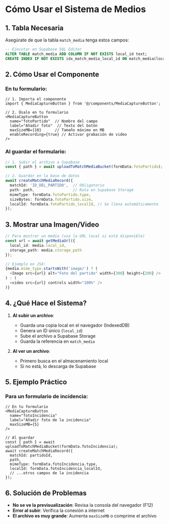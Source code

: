 # Cómo Usar el Sistema de Medios

## 1. Tabla Necesaria

Asegúrate de que la tabla `match_media` tenga estos campos:

```sql
-- Ejecutar en Supabase SQL Editor
ALTER TABLE match_media ADD COLUMN IF NOT EXISTS local_id text;
CREATE INDEX IF NOT EXISTS idx_match_media_local_id ON match_media(local_id);
```

## 2. Cómo Usar el Componente

### En tu formulario:

```tsx
// 1. Importa el componente
import { MediaCaptureButton } from '@/components/MediaCaptureButton';

// 2. Úsalo en tu formulario
<MediaCaptureButton
  name="fotoPartido"  // Nombre del campo
  label="Añadir foto"  // Texto del botón
  maxSizeMB={10}      // Tamaño máximo en MB
  enableRecording={true} // Activar grabación de video
/>
```

### Al guardar el formulario:

```typescript
// 1. Subir el archivo a Supabase
const { path } = await uploadToMatchMediaBucket(formData.fotoPartido);

// 2. Guardar en la base de datos
await createMatchMediaRecord({
  matchId: 'ID_DEL_PARTIDO',  // Obligatorio
  path: path,                 // Ruta en Supabase Storage
  mimeType: formData.fotoPartido.type,
  sizeBytes: formData.fotoPartido.size,
  localId: formData.fotoPartido_localId, // Se llena automáticamente
});
```

## 3. Mostrar una Imagen/Video

```typescript
// Para mostrar un medio (usa la URL local si está disponible)
const url = await getMediaUrl({
  local_id: media.local_id,
  storage_path: media.storage_path
});

// Ejemplo en JSX:
{media.mime_type.startsWith('image/') ? (
  <Image src={url} alt="Foto del partido" width={300} height={200} />
) : (
  <video src={url} controls width="100%" />
)}
```

## 4. ¿Qué Hace el Sistema?

1. **Al subir un archivo**:
   - Guarda una copia local en el navegador (IndexedDB)
   - Genera un ID único (`local_id`)
   - Sube el archivo a Supabase Storage
   - Guarda la referencia en `match_media`

2. **Al ver un archivo**:
   - Primero busca en el almacenamiento local
   - Si no está, lo descarga de Supabase

## 5. Ejemplo Práctico

### Para un formulario de incidencia:

```tsx
// En tu formulario
<MediaCaptureButton
  name="fotoIncidencia"
  label="Añadir foto de la incidencia"
  maxSizeMB={5}
/>

// Al guardar
const { path } = await uploadToMatchMediaBucket(formData.fotoIncidencia);
await createMatchMediaRecord({
  matchId: partidoId,
  path,
  mimeType: formData.fotoIncidencia.type,
  localId: formData.fotoIncidencia_localId,
  // ...otros campos de la incidencia
});
```

## 6. Solución de Problemas

- **No se ve la previsualización**: Revisa la consola del navegador (F12)
- **Error al subir**: Verifica la conexión a internet
- **El archivo es muy grande**: Aumenta `maxSizeMB` o comprime el archivo
